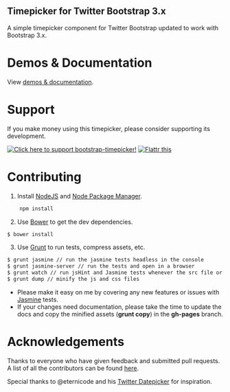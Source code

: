 Timepicker for Twitter Bootstrap 3.x
------------------------------------

A simple timepicker component for Twitter Bootstrap updated to work with Bootstrap 3.x.

Demos & Documentation
=====================

View <a href="http://jdewit.github.com/bootstrap-timepicker">demos & documentation</a>.

Support
=======

If you make money using this timepicker, please consider 
supporting its development.

<a href="http://www.pledgie.com/campaigns/19125"><img alt="Click here to support bootstrap-timepicker!" src="http://www.pledgie.com/campaigns/19125.png?skin_name=chrome" border="0" target="_blank"/></a> <a class="FlattrButton" style="display:none;" rev="flattr;button:compact;" href="http://jdewit.github.com/bootstrap-timepicker"></a> <noscript><a href="http://flattr.com/thing/1116513/Bootstrap-Timepicker" target="_blank"> <img src="http://api.flattr.com/button/flattr-badge-large.png" alt="Flattr this" title="Flattr this" border="0" /></a></noscript>

Contributing
============

1. Install <a href="www.nodejs.org">NodeJS</a> and <a href="www.npmjs.org">Node Package Manager</a>.

``` bash
    npm install
```

2. Use <a href="https://github.com/twitter/bower">Bower</a> to get the dev dependencies.

``` bash 
$ bower install
```

3. Use <a href="www.gruntjs.com">Grunt</a> to run tests, compress assets, etc. 

``` bash 
$ grunt jasmine // run the jasmine tests headless in the console
$ grunt jasmine-server // run the tests and open in a browser
$ grunt watch // run jsHint and Jasmine tests whenever the src file or spec file is changed
$ grunt dump // minify the js and css files
```

- Please make it easy on me by covering any new features or issues 
with <a href="http://pivotal.github.com/jasmine">Jasmine</a> tests.
- If your changes need documentation, please take the time to update the docs 
and copy the minified assets (<b>grunt copy</b>) in the <b>gh-pages</b> branch.

Acknowledgements
================

Thanks to everyone who have given feedback and submitted pull requests. A 
list of all the contributors can be found <a href="https://github.com/jdewit/bootstrap-timepicker/graphs/contributors">here</a>.

Special thanks to @eternicode and his <a href="https://github.com/eternicode/bootstrap-datepicker">Twitter Datepicker</a> for inspiration.    
